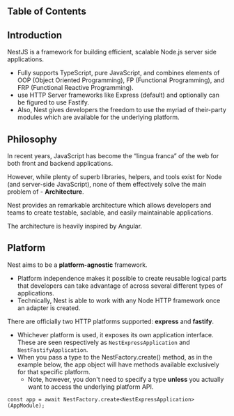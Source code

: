 ## Table of Contents


## Introduction

NestJS is a framework for building efficient, scalable Node.js server side applications.

- Fully supports TypeScript, pure JavaScript, and combines elements of OOP (Object Oriented Programming), FP (Functional Programming), and FRP (Functional Reactive Programming).
- use HTTP Server frameworks like Express (default) and optionally can be figured to use Fastify.
- Also, Nest gives developers the freedom to use the myriad of their-party modules which are available for the underlying platform.

## Philosophy

In recent years, JavaScript has become the “lingua franca” of the web for both front and backend applications. 

However, while plenty of superb libraries, helpers, and tools exist for Node (and server-side JavaScript), none of them effectively solve the main problem of - **Architecture**.

Nest provides an remarkable architecture which allows developers and teams to create testable, saclable, and easily maintainable applications.

The architecture is heavily inspired by Angular.

## Platform

Nest aims to be a **platform-agnostic** framework.

- Platform independence makes it possible to create reusable logical parts that developers can take advantage of across several different types of applications.
- Technically, Nest is able to work with any Node HTTP framework once an adapter is created.

There are officially two HTTP platforms supported: **express** and **fastify**.

- Whichever platform is used, it exposes its own application interface. These are seen respectively as `NestExpressApplication` and `NestFastifyApplication`.
- When you pass a type to the NestFactory.create() method, as in the example below, the app object will have methods available exclusively for that specific platform.
  - Note, however, you don't need to specify a type **unless** you actually want to access the underlying platform API.

```
const app = await NestFactory.create<NestExpressApplication>(AppModule);

```
